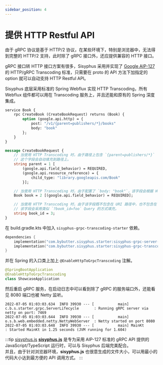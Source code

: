 ```yaml
---
sidebar_position: 4
---
```


# 提供 HTTP Restful API

由于 gRPC 协议是基于 HTTP/2 协议，在某些环境下，特别是浏览器中，无法得到完整的 HTTP/2 支持，此时除了 gRPC 接口外，还应提供兼容的 HTTP 接口。

gRPC 接口转 HTTP 接口方案有很多，Sisyphus 采用并实现了 [Google AIP-127](https://google.aip.dev/127) 的 HTTP/gRPC Transcoding 标准，只需要在 proto
的 API 方法下加指定的 option 就可以自动支持 HTTP Restful API。

Sisyphus 底层采用标准的 Spring Webflux 实现 HTTP Transcoding，所有 Webflux 组件都可以用在 Transcoding 服务上，并且还能和原有的 Spring 深度集成。

```protobuf
service Book {
    rpc CreateBook (CreateBookRequest) returns (Book) {
        option (google.api.http) = {
            post: "/v1/{parent=publishers/*}/books"
            body: "book"
        };
    }
}

message CreateBookRequest {
    // 当使用 HTTP Transcoding 时，由于路径上包含 `{parent=publishers/*}` 
    // 这个字段会自动填充到路径上。
    string parent = 1 [
        (google.api.field_behavior) = REQUIRED,
        (google.api.resource_reference) = {
            child_type: "library.googleapis.com/Book"
        }];

    // 当使用 HTTP Transcoding 时，由于配置了 `body: "book"`，该字段会根据 HTTP 请求体填充
    Book book = 2 [(google.api.field_behavior) = REQUIRED];

    // 当使用 HTTP Transcoding 时，由于该字段既不包含在 URI 路径中，也不包含在 Body 中，
    // 该字段会采用类似 `?book_id=foo` Query 的方式填充。
    string book_id = 3;
}
```

在 build.gradle.kts 中加入 `sisyphus-grpc-transcoding-starter` 依赖。

```kotlin
dependencies {
    implementation("com.bybutter.sisyphus.starter:sisyphus-grpc-server-starter:1.5.22")
    implementation("com.bybutter.sisyphus.starter:sisyphus-grpc-transcoding-starter:1.5.22")
}
```

并在 Spring 的入口类上加上 `@EnableHttpToGrpcTranscoding` 注解。

```kotlin
@SpringBootApplication
@EnableHttpToGrpcTranscoding
class ShowcaseApplication
```

然后重启 gRPC 服务，在启动日志中可以看到除了 gRPC 的服务端口外，还能看见 8080 端口也被 Netty 监听。

```log
2022-07-05 01:03:03.634  INFO 39930 --- [           main] c.b.s.starter.grpc.ServerLifecycle       : Running gRPC server via netty on port: 7469
2022-07-05 01:03:03.644  INFO 39930 --- [           main] o.s.b.web.embedded.netty.NettyWebServer  : Netty started on port 8080
2022-07-05 01:03:03.648  INFO 39930 --- [           main] MainKt                                   : Started MainKt in 1.25 seconds (JVM running for 1.604)
```

:::tip [sisyphus.js](https://github.com/ButterCam/sisyphus.js)
**[sisyphus.js](https://github.com/ButterCam/sisyphus.js)** 是专为采用 AIP-127 标准的 gRPC API 提供的 JavaScript/TypeScript 运行时，可以与
Sisyphus 后端完美配合。  
并且，由于针对浏览器环境，**sisyphus.js** 也很意生成的文件大小，可以用最小的代码大小达到最方便的 API 调用方式。
:::